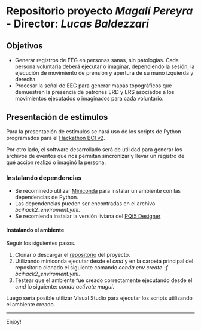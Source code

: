 # Repositorio proyecto *Magalí Pereyra* - Director: *Lucas Baldezzari*

## Objetivos

- Generar registros de EEG en personas sanas, sin patologías. Cada persona voluntaria deberá ejecutar o imaginar, dependiendo la sesión, la ejecución de movimiento de prensión y apertura de su mano izquierda y derecha.
- Procesar la señal de EEG para generar mapas topográficos que demuestren la presencia de patrones ERD y ERS asociados a los movimientos ejecutados o imaginados para cada voluntario.

## Presentación de estímulos

Para la presentación de estímulos se hará uso de los scripts de Python programados para el [Hackathon BCI v2](https://github.com/lucasbaldezzari/bcihack2).

Por otro lado, el software desarrollado será de utilidad para generar los archivos de eventos que nos permitan sincronizar y llevar un registro de qué acción realizó o imaginó la persona.

### Instalando dependencias

- Se recominedo utilizar [Miniconda](https://docs.anaconda.com/miniconda/) para instalar un ambiente con las dependencias de Python.
- Las dependencias pueden ser encontradas en el archivo *bcihack2_enviroment.yml*.
- Se recomienda instalar la versión liviana del [PQt5 Designer](https://build-system.fman.io/qt-designer-download)

#### Instalando el ambiente

Seguir los siguientes pasos.

1. Clonar o descargar el [repositorio](https://github.com/lucasbaldezzari/maguiproject) del proyecto.
2. Utilizando miniconda ejecutar desde el *cmd* y en la carpeta principal del repositorio clonado el siguiente comando *conda env create -f bcihack2_enviroment.yml*.
3. Testear que el ambiente fue creado correctamente ejecutando desde el *cmd* lo siguiente: *conda activate magui*.

Luego sería posible utilizar Visual Studio para ejecutar los scripts utilizando el ambiente creado.

---

Enjoy!